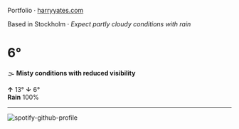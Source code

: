 Portfolio · [harryyates.com](https://harryyates.com)

<!-- WEATHER_START -->
Based in Stockholm · *Expect partly cloudy conditions with rain*

# 6°
🌫️ **Misty conditions with reduced visibility**

**↑** 13° **↓** 6°  
**Rain** 100%

---
<!-- WEATHER_END -->

<p align="left">
  <a>
    <img src="https://spotify-github-profile.kittinanx.com/api/view?uid=bigbello&cover_image=true&theme=natemoo-re&show_offline=true&background_color=121212&interchange=false&bar_color=53b14f&bar_color_cover=false" alt="spotify-github-profile">
  </a>
</p>